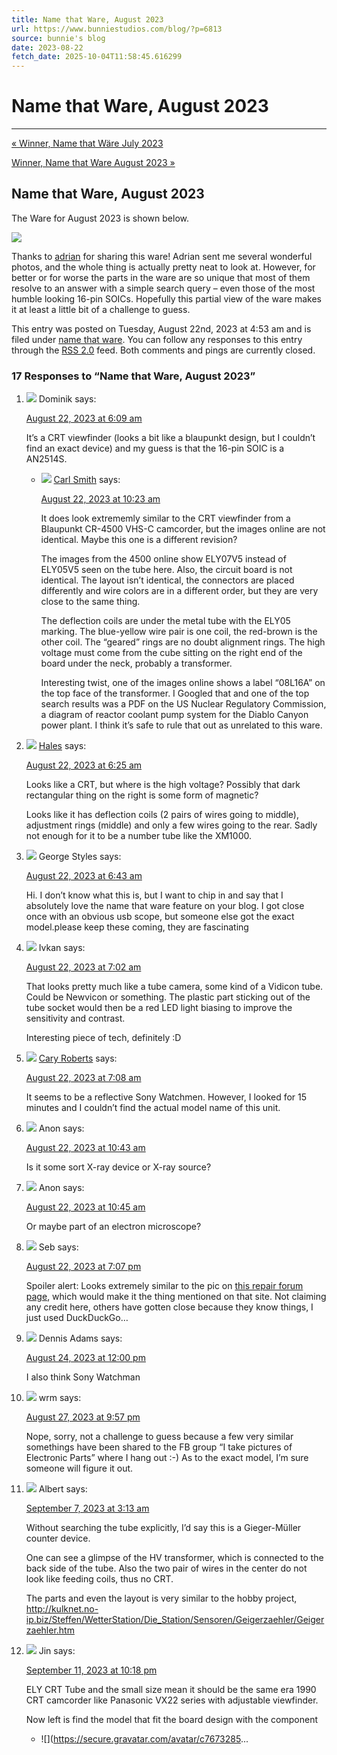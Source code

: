 ```yaml
---
title: Name that Ware, August 2023
url: https://www.bunniestudios.com/blog/?p=6813
source: bunnie's blog
date: 2023-08-22
fetch_date: 2025-10-04T11:58:45.616299
---
```


# Name that Ware, August 2023

---

[« Winner, Name that Wäre July 2023](https://www.bunniestudios.com/blog/2023/winner-name-that-ware-july-2023/)

[Winner, Name that Ware August 2023 »](https://www.bunniestudios.com/blog/2023/winner-name-that-ware-august-2023/)

## Name that Ware, August 2023

The Ware for August 2023 is shown below.

[![](https://bunniefoo.com/ntw/ntw_aug_2023_sm.jpg)](https://bunniefoo.com/ntw/ntw_aug_2023.jpg)

Thanks to [adrian](https://github.com/astuder) for sharing this ware! Adrian sent me several wonderful photos, and the whole thing is actually pretty neat to look at. However, for better or for worse the parts in the ware are so unique that most of them resolve to an answer with a simple search query – even those of the most humble looking 16-pin SOICs. Hopefully this partial view of the ware makes it at least a little bit of a challenge to guess.

This entry was posted on Tuesday, August 22nd, 2023 at 4:53 am and is filed under [name that ware](https://www.bunniestudios.com/blog/category/hacking/name-that-ware/). You can follow any responses to this entry through the [RSS 2.0](https://www.bunniestudios.com/blog/2023/name-that-ware-august-2023/feed/) feed.
Both comments and pings are currently closed.

### 17 Responses to “Name that Ware, August 2023”

1. ![](https://secure.gravatar.com/avatar/12fda0dd9426e4bff32d3cd3224f3078?s=32&d=mm&r=g) Dominik says:

   [August 22, 2023 at 6:09 am](https://www.bunniestudios.com/blog/2023/name-that-ware-august-2023/#comment-2584978)

   It’s a CRT viewfinder (looks a bit like a blaupunkt design, but I couldn’t find an exact device) and my guess is that the 16-pin SOIC is a AN2514S.

   * ![](https://secure.gravatar.com/avatar/9e60d1c577b1d9a0d7eb7a52f69b6a47?s=32&d=mm&r=g) [Carl Smith](http://www.MegaMicroWatt.com) says:

     [August 22, 2023 at 10:23 am](https://www.bunniestudios.com/blog/2023/name-that-ware-august-2023/#comment-2584990)

     It does look extrememly similar to the CRT viewfinder from a Blaupunkt CR-4500 VHS-C camcorder, but the images online are not identical. Maybe this one is a different revision?

     The images from the 4500 online show ELY07V5 instead of ELY05V5 seen on the tube here. Also, the circuit board is not identical. The layout isn’t identical, the connectors are placed differently and wire colors are in a different order, but they are very close to the same thing.

     The deflection coils are under the metal tube with the ELY05 marking. The blue-yellow wire pair is one coil, the red-brown is the other coil. The “geared” rings are no doubt alignment rings. The high voltage must come from the cube sitting on the right end of the board under the neck, probably a transformer.

     Interesting twist, one of the images online shows a label “08L16A” on the top face of the transformer. I Googled that and one of the top search results was a PDF on the US Nuclear Regulatory Commission, a diagram of reactor coolant pump system for the Diablo Canyon power plant. I think it’s safe to rule that out as unrelated to this ware.
2. ![](https://secure.gravatar.com/avatar/048ec57f490baef1d7c2c2af5a3ccdaf?s=32&d=mm&r=g) [Hales](https://halestrom.net) says:

   [August 22, 2023 at 6:25 am](https://www.bunniestudios.com/blog/2023/name-that-ware-august-2023/#comment-2584981)

   Looks like a CRT, but where is the high voltage? Possibly that dark rectangular thing on the right is some form of magnetic?

   Looks like it has deflection coils (2 pairs of wires going to middle), adjustment rings (middle) and only a few wires going to the rear. Sadly not enough for it to be a number tube like the XM1000.
3. ![](https://secure.gravatar.com/avatar/37709dcff417214a129679b9439dde86?s=32&d=mm&r=g) George Styles says:

   [August 22, 2023 at 6:43 am](https://www.bunniestudios.com/blog/2023/name-that-ware-august-2023/#comment-2584982)

   Hi. I don’t know what this is, but I want to chip in and say that I absolutely love the name that ware feature on your blog. I got close once with an obvious usb scope, but someone else got the exact model.please keep these coming, they are fascinating
4. ![](https://secure.gravatar.com/avatar/fe9bc651d7c03f4aab0c68713930f5b3?s=32&d=mm&r=g) Ivkan says:

   [August 22, 2023 at 7:02 am](https://www.bunniestudios.com/blog/2023/name-that-ware-august-2023/#comment-2584985)

   That looks pretty much like a tube camera, some kind of a Vidicon tube.
   Could be Newvicon or something.
   The plastic part sticking out of the tube socket would then be a red LED light biasing to improve the sensitivity and contrast.

   Interesting piece of tech, definitely :D
5. ![](https://secure.gravatar.com/avatar/438bbef99871610c50f524b0433c101d?s=32&d=mm&r=g) [Cary Roberts](http://www.retrosynth.com) says:

   [August 22, 2023 at 7:08 am](https://www.bunniestudios.com/blog/2023/name-that-ware-august-2023/#comment-2584986)

   It seems to be a reflective Sony Watchmen. However, I looked for 15 minutes and I couldn’t find the actual model name of this unit.
6. ![](https://secure.gravatar.com/avatar/021e5f239cbf132ed99da9ade792921b?s=32&d=mm&r=g) Anon says:

   [August 22, 2023 at 10:43 am](https://www.bunniestudios.com/blog/2023/name-that-ware-august-2023/#comment-2584992)

   Is it some sort X-ray device or X-ray source?
7. ![](https://secure.gravatar.com/avatar/021e5f239cbf132ed99da9ade792921b?s=32&d=mm&r=g) Anon says:

   [August 22, 2023 at 10:45 am](https://www.bunniestudios.com/blog/2023/name-that-ware-august-2023/#comment-2584993)

   Or maybe part of an electron microscope?
8. ![](https://secure.gravatar.com/avatar/38c3bcfb428774ef0ae45b0574150a7e?s=32&d=mm&r=g) Seb says:

   [August 22, 2023 at 7:07 pm](https://www.bunniestudios.com/blog/2023/name-that-ware-august-2023/#comment-2585022)

   Spoiler alert: Looks extremely similar to the pic on [this repair forum page](https://forum.electronicwerkstatt.de/phpBB/Ersatzteile_Reparatur_Videorecorder/camera_jvc_gr_ax_470-t81777f21_bs0.html), which would make it the thing mentioned on that site. Not claiming any credit here, others have gotten close because they know things, I just used DuckDuckGo…
9. ![](https://secure.gravatar.com/avatar/b932c5253c45af61dc443fbc1b9c935c?s=32&d=mm&r=g) Dennis Adams says:

   [August 24, 2023 at 12:00 pm](https://www.bunniestudios.com/blog/2023/name-that-ware-august-2023/#comment-2585105)

   I also think Sony Watchman
10. ![](https://secure.gravatar.com/avatar/cc51006c0c57971e46aaad5e7a74f506?s=32&d=mm&r=g) wrm says:

    [August 27, 2023 at 9:57 pm](https://www.bunniestudios.com/blog/2023/name-that-ware-august-2023/#comment-2585236)

    Nope, sorry, not a challenge to guess because a few very similar somethings have been shared to the FB group “I take pictures of Electronic Parts” where I hang out :-) As to the exact model, I’m sure someone will figure it out.
11. ![](https://secure.gravatar.com/avatar/82d8b480ed6a4cd05df1d6f55d2fcb16?s=32&d=mm&r=g) Albert says:

    [September 7, 2023 at 3:13 am](https://www.bunniestudios.com/blog/2023/name-that-ware-august-2023/#comment-2586547)

    Without searching the tube explicitly, I’d say this is a Gieger-Müller counter device.

    One can see a glimpse of the HV transformer, which is connected to the back side of the tube. Also the two pair of wires in the center do not look like feeding coils, thus no CRT.

    The parts and even the layout is very similar to the hobby project, <http://kulknet.no-ip.biz/Steffen/WetterStation/Die_Station/Sensoren/Geigerzaehler/Geigerzaehler.htm>
12. ![](https://secure.gravatar.com/avatar/c76732853329bbe35fd81558a42508a1?s=32&d=mm&r=g) Jin says:

    [September 11, 2023 at 10:18 pm](https://www.bunniestudios.com/blog/2023/name-that-ware-august-2023/#comment-2586760)

    ELY CRT Tube and the small size mean it should be the same era 1990 CRT camcorder like Panasonic VX22 series with adjustable viewfinder.

    Now left is find the model that fit the board design with the component

    * ![](https://secure.gravatar.com/avatar/c7673285...